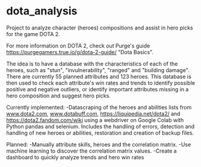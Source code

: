 # dota_analysis

Project to analyze character (heroes) compositions and assist in hero picks for the game DOTA 2.

For more information on DOTA 2, check out Purge's guide https://purgegamers.true.io/g/dota-2-guide/ "Dota Basics".

The idea is to have a database with the characteristics of each of the heroes, such as "stun", "invulnerability", "ranged" and "building damage". There are currently 55 planned attributes and 123 heroes.
This database is then used to check each attribute's win rates and trends to identify possible positive and negative outliers, or identify important attributes missing in a hero composition and suggest hero picks.

Currently implemented:
-Datascraping of the heroes and abilities lists from www.dota2.com, www.dotabuff.com, https://liquipedia.net/dota2/ and https://dota2.fandom.com/wiki using a webdriver on Google Colab with Python pandas and selenium. Includes the handling of errors, detection and handling of new heroes or abilities, restoration and creation of backup files.

Planned:
-Manually attribute skills, heroes and the correlation matrix.
-Use machine learning to discover the correlation matrix values.
-Create a dashboard to quickly analyze trends and hero win rates
